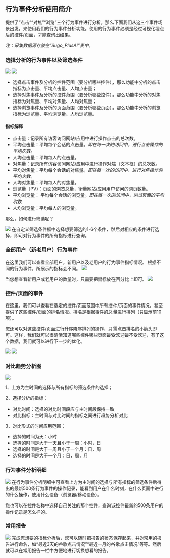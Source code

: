 ## 行为事件分析使用简介
提供了“点击”“对焦”“浏览”三个行为事件进行分析。那么下面我们从这三个事件场景出发，来使用我们的行为事件分析功能。使用的行为事件必须是经过可视化埋点后的控件/页面，才能查询出结果。

_注：采集数据源存放在“Sugo_PlusAI”表中。_

### 选择分析的行为事件以及筛选条件
![](/assets/xingwei/6.png)
![](/assets/xingwei/7.png)
* 选择点击事件及分析的控件范围（要分析哪些控件），那么功能中分析的点击指标为点击量、平均点击量、人均点击量；
* 选择对焦事件及分析的控件范围（要分析哪些控件），那么功能中分析的对焦指标为对焦量、平均对焦量、人均对焦量；
* 选择浏览事件及分析的页面范围（要分析哪些页面），那么功能中分析的浏览指标为浏览量、平均浏览量、人均浏览量。

#### 指标解释
* 点击量：记录所有访客访问网站/应用中进行操作点击的总次数。
* 平均点击量：平均每个会话的点击量。_即在每一次的访问中，进行点击操作的平均次数。_
* 人均点击量：平均每人的点击量。
* 对焦量：记录所有访客访问网站/应用中进行操作对焦（文本框）的总次数。
* 平均对焦量：平均每个会话的对焦量。_即在每一次的访问中，进行对焦操作的平均次数。_
* 人均对焦量：平均每人的对焦量。
* 浏览量（PV）：页面的浏览总量，衡量网站/应用用户访问的网页数量。
* 平均浏览量： 平均每个会话的浏览量。_即在每一次的访问中，浏览页面的平均次数_
* 人均浏览量：平均每人的浏览量。


那么，如何进行筛选呢？

![](/assets/xingwei/8.png)
在自定义筛选条件框中选择想要筛选的1-6个条件，然后对相应的条件进行选择，即可对行为事件的所有指标进行查询。

### 全部用户（新老用户）行为事件
在这里我们可以查看全部用户，新用户以及老用户的行为事件指标情况。
根据不同的行为事件，所展示的指标会不同。
![](/assets/xingwei/2.png)

当您想查看新用户或老用户的数量时，只需要把鼠标放在百分比上即可。
![](/assets/xingwei/9.png)

### 控件/页面的事件
在这里，我们可以查看在选定的控件/页面范围中所有控件/页面的事件情况，甚至提供了这些控件/页面的排名情况。排名是根据事件的总量进行排列（只显示前10项）。

您还可以对这些控件/页面进行升序降序排列的操作，只需点击排名的小箭头即可。这样，我们就可以很清晰知道哪些控件哪些页面最受欢迎最不受欢迎，有了这个数据，我们就可以进行下一步的优化。

![](/assets/xingwei/10.png)
![](/assets/xingwei/11.png)

### 对比趋势分析图
![](/assets/xingwei/12.png)

1、上方为主时间的选择与所有指标的筛选条件的选择；

2、选择分析的指标：
* 对比时间：选择的对比时间段应与主时间段保持一致
* 对比指标：主时间与对比时间的指标之间进行趋势分析对比

3、对比形式的时间应用范围：
* 选择的时间为天：小时
* 选择的时间是大于一天且小于一周：小时，日
* 选择的时间是大于一周且小于一个月：日，周
* 选择的时间是大于一个月：日，周，月

### 行为事件分析明细
![](/assets/xingwei/13.png)
在行为事件分析明细中可查看上方为主时间的选择与所有指标的筛选条件后得出的最新500条行为事件的操作记录，能看到用户在什么时刻，在什么页面中进行的什么操作，使用什么设备（浏览器/移动设备）。

您也可以在控件名称中选择自己关注的那个控件，查询该控件最新的500条用户的操作记录是怎么样的。

### 常用报告
![](/assets/xingwei/14.png)
完成您想要的指标分析后，您可以随时把报告的状态保存起来，并对常用的报告进行命名，如“最近3天的谷歌点击情况”“最近一月的谷歌点击情况”等等。然后就可以在常用报告一栏中方便地进行切换想看的报告。